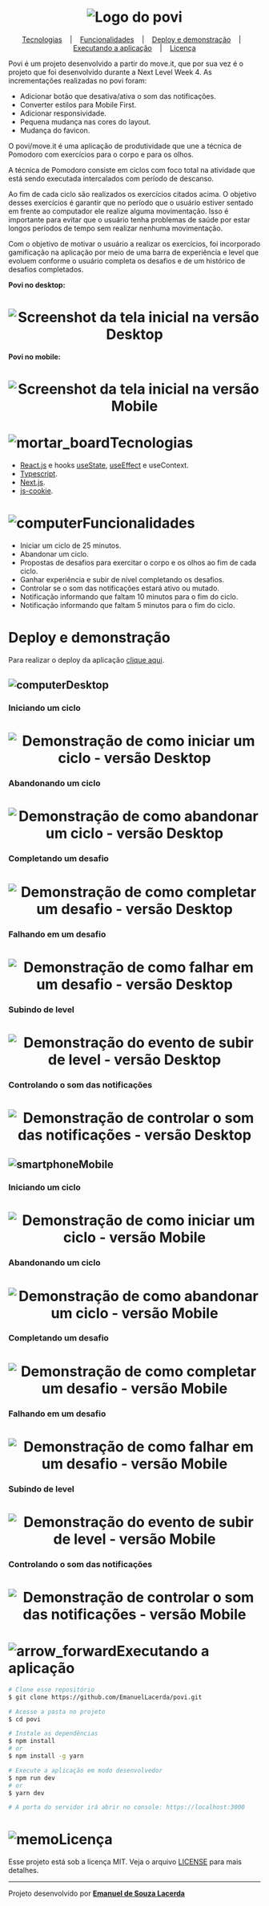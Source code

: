 <h1 align="center">
    <img src="public/logo-full.svg" alt="Logo do povi" />
</h1>

<p align="center" >
<a href="#Tecnologias">Tecnologias</a>
&nbsp;&nbsp;&nbsp;|&nbsp;&nbsp;&nbsp;
<a href="#Funcionalidades">Funcionalidades</a> &nbsp;&nbsp;&nbsp;|&nbsp;&nbsp;&nbsp;
<a href="#Deploy e demonstração">Deploy e demonstração</a> &nbsp;&nbsp;&nbsp;|&nbsp;&nbsp;&nbsp;
<a href="#Executando a aplicação">Executando a aplicação</a> &nbsp;&nbsp;&nbsp;|&nbsp;&nbsp;&nbsp;
<a href="#Licença">Licença</a>
</p>


Povi é um projeto desenvolvido a partir do move.it, que por sua vez é o projeto  que foi desenvolvido durante a Next Level Week 4. As incrementações realizadas no povi foram:

- Adicionar botão que desativa/ativa o som das notificações.
- Converter estilos para Mobile First.
- Adicionar responsividade.
- Pequena mudança nas cores do layout.
- Mudança do favicon.

O povi/move.it é uma aplicação de produtividade que une a técnica de Pomodoro com exercícios para o corpo e para os olhos.

A técnica de Pomodoro consiste em ciclos com foco total na atividade que está sendo executada intercalados com período de descanso.

Ao fim de cada ciclo são realizados os exercícios citados acima. O objetivo desses exercícios é garantir que no período que o usuário estiver sentado em frente ao computador ele realize alguma movimentação. Isso é importante para evitar que o usuário tenha problemas de saúde por estar longos períodos de tempo sem realizar nenhuma movimentação.

Com o objetivo de motivar o usuário a realizar os exercícios, foi incorporado gamificação na aplicação por meio de uma barra de experiência e level que evoluem conforme o usuário completa os desafios e de um histórico de desafios completados.

**Povi no desktop:**



<h1 align="center">
    <img src="public/screenshots/apresentacao-desktop.png" alt="Screenshot da tela inicial na versão Desktop" />
</h1>


**Povi no mobile:**


<h1 align="center">
    <img src="public/screenshots/apresentacao-mobile.png" alt="Screenshot da tela inicial na versão Mobile" />
</h1>




# ![mortar_board](https://github.githubassets.com/images/icons/emoji/unicode/2699.png)Tecnologias



- [React.js](https://reactjs.org) e hooks [useState](https://reactjs.org/docs/hooks-state.html#gatsby-focus-wrapper), [useEffect](https://reactjs.org/docs/hooks-effect.html) e useContext.
- [Typescript](https://www.typescriptlang.org/).
- [Next.js](https://nextjs.org/).
- [js-cookie](https://github.com/js-cookie/js-cookie).



# ![computer](https://github.githubassets.com/images/icons/emoji/unicode/1f680.png)Funcionalidades



- Iniciar um ciclo de 25 minutos.
- Abandonar um ciclo.
- Propostas de desafios para exercitar o corpo e os olhos ao fim de cada ciclo.
- Ganhar experiência e subir de nível completando os desafios.
- Controlar se o som das notificações estará ativo ou mutado.
- Notificação informando que faltam 10 minutos para o fim do ciclo.
- Notificação informando que faltam 5 minutos para o fim do ciclo.



# Deploy e demonstração

Para realizar o deploy da aplicação [clique aqui](https://povi.vercel.app/).



## ![computer](https://github.githubassets.com/images/icons/emoji/unicode/1f4bb.png)Desktop

### Iniciando um ciclo

<h1 align="center">
    <img src="public/demonstracao-das-funcionalidades/iniciando-um-ciclo-desktop.gif" alt="Demonstração de como iniciar um ciclo - versão Desktop" />
</h1>



### Abandonando um ciclo

<h1 align="center">
    <img src="public/demonstracao-das-funcionalidades/abandonando-um-ciclo-desktop.gif" alt="Demonstração de como abandonar um ciclo - versão Desktop" />
</h1>



### Completando um desafio

<h1 align="center">
    <img src="public/demonstracao-das-funcionalidades/completando-um-desafio-desktop.gif" alt="Demonstração de como completar um desafio - versão Desktop" />
</h1>



### Falhando em um desafio

<h1 align="center">
    <img src="public/demonstracao-das-funcionalidades/falhando-em-um-desafio-desktop.gif" alt="Demonstração de como falhar em um desafio - versão Desktop" />
</h1>



### Subindo de level

<h1 align="center">
    <img src="public/demonstracao-das-funcionalidades/subindo-de-level-desktop.gif" alt="Demonstração do evento de subir de level - versão Desktop" />
</h1>



### Controlando o som das notificações

<h1 align="center">
    <img src="public/demonstracao-das-funcionalidades/controlando-o-som-das-notificacoes-desktop.gif" alt="Demonstração de controlar o som das notificações - versão Desktop" />
</h1>



## ![smartphone](https://github.githubassets.com/images/icons/emoji/unicode/1f4f1.png)Mobile

### Iniciando um ciclo

<h1 align="center">
    <img src="public/demonstracao-das-funcionalidades/iniciando-um-ciclo-mobile.gif" alt="Demonstração de como iniciar um ciclo - versão Mobile" />
</h1>



### Abandonando um ciclo

<h1 align="center">
    <img src="public/demonstracao-das-funcionalidades/abandonando-um-ciclo-mobile.gif" alt="Demonstração de como abandonar um ciclo - versão Mobile" />
</h1>



### Completando um desafio

<h1 align="center">
    <img src="public/demonstracao-das-funcionalidades/completando-um-desafio-mobile.gif" alt="Demonstração de como completar um desafio - versão Mobile" />
</h1>



### Falhando em um desafio

<h1 align="center">
    <img src="public/demonstracao-das-funcionalidades/falhando-em-um-desafio-mobile.gif" alt="Demonstração de como falhar em um desafio - versão Mobile" />
</h1>



### Subindo de level

<h1 align="center">
    <img src="public/demonstracao-das-funcionalidades/subindo-de-level-mobile.gif" alt="Demonstração do evento de subir de level - versão Mobile" />
</h1>



### Controlando o som das notificações

<h1 align="center">
    <img src="public/demonstracao-das-funcionalidades/controlando-o-som-das-notificacoes-mobile.gif" alt="Demonstração de controlar o som das notificações - versão Mobile" />
</h1>



# ![arrow_forward](https://github.githubassets.com/images/icons/emoji/unicode/25b6.png)Executando a aplicação

```bash
# Clone esse repositório
$ git clone https://github.com/EmanuelLacerda/povi.git

# Acesse a pasta no projeto
$ cd povi

# Instale as dependências
$ npm install
# or
$ npm install -g yarn

# Execute a aplicação em modo desenvolvedor
$ npm run dev
# or
$ yarn dev

# A porta do servidor irá abrir no console: https://localhost:3000
```



# ![memo](https://github.githubassets.com/images/icons/emoji/unicode/1f4dd.png)Licença

Esse projeto está sob a licença MIT. Veja o arquivo [LICENSE](https://github.com/EmanuelLacerda/nome-do-repositorio/blob/main/LICENSE) para mais detalhes.

------

Projeto desenvolvido por **[Emanuel de Souza Lacerda](https://github.com/EmanuelLacerda/)**

